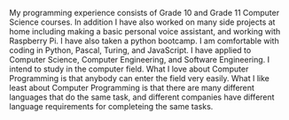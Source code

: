 My programming experience consists of Grade 10 and Grade 11 Computer Science courses. In addition I have also worked on many side projects at home including making a basic personal voice assistant, and working with Raspberry Pi. I have also taken a python bootcamp. I am comfortable with coding in Python, Pascal, Turing, and JavaScript. I have applied to Computer Science, Computer Engineering, and Software Engineering. I intend to study in the computer field. What I love about Computer Programming is that anybody can enter the field very easily. What I like least about Computer Programming is that there are many different languages that do the same task, and different companies have different language requirements for completeing the same tasks.   
